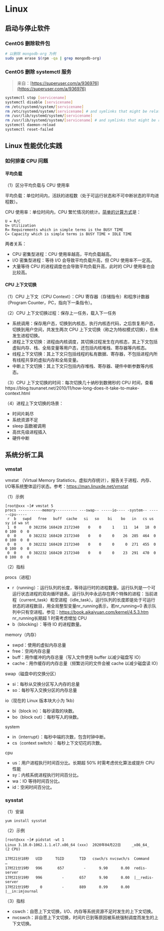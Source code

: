 # Linux

## 启动与停止软件

### CentOS 删除软件包

```bash
# 以删除 mongodb-org 为例
sudo yum erase $(rpm -qa | grep mongodb-org)
```

### CentOS 删除 systemctl 服务

> 来自：[https://superuser.com/a/936976](https://superuser.com/a/936976)

```bash
systemctl stop [servicename]
systemctl disable [servicename]
rm /etc/systemd/system/[servicename]
rm /etc/systemd/system/[servicename] # and symlinks that might be related
rm /usr/lib/systemd/system/[servicename] 
rm /usr/lib/systemd/system/[servicename] # and symlinks that might be related
systemctl daemon-reload
systemctl reset-failed
```

## Linux 性能优化实践

### 如何排查 CPU 问题

#### 平均负载

（1）区分平均负载与 CPU 使用率

平均负载：单位时间内，活跃的进程数（处于可运行状态和不可中断状态的平均进程数）。

CPU 使用率：单位时间内，CPU 繁忙情况的统计。[简单的计算方式](https://www.eukhost.com/forums/forum/general/technology-forum/22321-what-is-cpu-utilization-and-how-can-it-be-calculated)是：

```text
U = R/C
U= Utilization
R= Requirements which in simple terms is the BUSY TIME
C= Capacity which is simple terms is BUSY TIME + IDLE TIME
```

 两者关系：

* CPU 密集型进程：CPU 使用率越高，平均负载越高。
* I/O 密集型进程：等待 I/O 会导致平均负载升高，但 CPU 使用率不一定高。
* 大量等待 CPU 的进程调度也会导致平均负载升高，此时的 CPU 使用率也会比较高。

#### CPU 上下文切换

（1）CPU 上下文（CPU Context）：CPU 寄存器（存储指令）和程序计数器（Program Counter，PC，指向下一条指令）。

（2）CPU 上下文切换过程：保存上一任务，载入下一任务

* 系统调用：保存用户态，切换到内核态，执行内核态代码，之后恢复用户态，切换到用户空间，共发生两次 CPU 上下文切换（称之为特权模式切换），但未发生进程切换。
* 进程上下文切换：进程由内核调度，其切换过程发生在内核态，其上下文包括虚拟内存、栈、全局变量等用户态，还包括内核堆栈、寄存器等内核态。
* 线程上下文切换：其上下文只包括线程的私有数据、寄存器，不包括进程内所有线程共享的虚拟内存和全局变量。 
* 中断上下文切换：其上下文只包括内存堆栈、寄存器、硬件中断参数等内核态。

（3）CPU 上下文切换的时间：每次切换几十纳秒到数微秒的 CPU 时间，查看https://blog.tsunanet.net/2010/11/how-long-does-it-take-to-make-context.html

（4）进程上下文切换的场景：

* 时间片耗尽
* 系统资源不足
* sleep 函数被调用
* 高优先级进程插入
* 硬件中断

## 系统分析工具

### vmstat

vmstat （Virtual Memory Statistics，虚拟内存统计），报告关于进程、内存、I/O等系统整体运行状态。参考：https://man.linuxde.net/vmstat

（1）示例

```text
[root@xxx ~]# vmstat 5
procs -----------memory---------- ---swap-- -----io---- -system-- ------cpu-----
 r  b   swpd   free   buff  cache   si   so    bi    bo   in   cs us sy id wa st
 1  0      0 382356 168420 2172340    0    0     1    11   14   18  0  0 100  0  0
 0  0      0 382232 168420 2172340    0    0     0    26  285  464  0  0 100  0  0
 0  0      0 382232 168420 2172340    0    0     0     0  271  455  0  0 100  0  0
 0  0      0 382232 168420 2172340    0    0     0    23  291  470  0  0 100  0  0
```

（2）指标

procs（进程）

*  r（running）：运行队列的长度，等待运行时的进程数量。运行队列是一个可运行状态进程的双向循环链表。运行队列中永远存在两个特殊的进程：当前进程（current\_task）和空进程（idle\_task）。运行队列的长度即是处于可运行状态的进程数目，用全局整型变量nr\_running表示，若nr\_running=0 表示队列中只有空进程。参见：https://book.aikaiyuan.com/kernel/4.5.3.htm nr\_running长期超 1 时需考虑增加 CPU
* b（blocking）：等待 IO 的进程数量。

memory（内存）

* swpd：使用的虚拟内存总量
* free：空闲内存总量
* buff：用作缓冲的内存总量（写入文件使用 buffer 以减少磁盘写 IO）
* cache：用作缓存的内存总量（频繁访问的文件会被 cache 以减少磁盘读 IO）

swap（磁盘中的交换分区）

* si：每秒从交换分区写入内存的总量
* so：每秒写入交换分区的内存总量

io（现在的 Linux 版本块大小为 1kb）

* bi（block in）：每秒读取的块数。
* bo（block out）：每秒写入的块数。

system

* in（interrupt）：每秒中端的次数，包含时钟中断。
* cs（context switch）：每秒上下文切花的次数。

cpu

* us：用户进程执行时间百分比。长期超 50% 时需考虑优化算法或提升 CPU 性能
* sy：内核系统进程执行时间百分比。
* wa：IO 等待时间百分比。
* id：空闲时间百分比。

### sysstat

（1）安装

```text
yum install sysstat
```

（2）示例

```text
[root@xxx ~]# pidstat -wt 1
Linux 3.10.0-1062.1.1.el7.x86_64 (xxx) 	2020年04月22日 	_x86_64_	(2 CPU)

17时21分18秒   UID      TGID       TID   cswch/s nvcswch/s  Command
…
17时21分19秒   996       657         -      9.90      0.00  redis-server
17时21分19秒   996         -       657      9.90      0.00  |__redis-server
17时21分19秒     0         -       889      0.99      0.00  |__in:imjournal
```

（3）指标

* cswch：自愿上下文切换，I/O、内存等系统资源不足时发生的上下文切换。
* nvcswch：非自愿上下文切换，时间片已到等原因被系统强制调度而发生的上下文切换。





